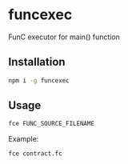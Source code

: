 # funcexec
FunC executor for main() function

## Installation

```bash
npm i -g funcexec
```

## Usage

```bash
fce FUNC_SOURCE_FILENAME
```

Example:

```bash
fce contract.fc
```
